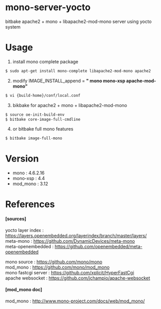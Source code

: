 # mono-server-yocto
bitbake apache2 + mono + libapache2-mod-mono server using yocto system

# Usage  

1. install mono complete package
```bash
$ sudo apt-get install mono-complete libapache2-mod-mono apache2
```
2. modify IMAGE_INSTALL_append = **" mono mono-xsp apache-mod-mono"**
```bash
$ vi {build-home}/conf/local.conf
```
3. bikbake for apache2 + mono + libapache2-mod-mono
```bash
$ source oe-init-build-env
$ bitbake core-image-full-cmdline
```
4. or bitbake full mono features
```bash
$ bitbake image-full-mono
```

# Version

* mono : 4.6.2.16
* mono-xsp : 4.4
* mod_mono : 3.12

# References

#### [sources]  
yocto layer index : https://layers.openembedded.org/layerindex/branch/master/layers/  
meta-mono : https://github.com/DynamicDevices/meta-mono  
meta-openembedded : https://github.com/openembedded/meta-openembedded  

mono source : https://github.com/mono/mono  
mod_mono : https://github.com/mono/mod_mono  
mono fastcgi server : https://github.com/xplicit/HyperFastCgi  
apache websocket : https://github.com/jchampio/apache-websocket  

#### [mod_mono doc]  
mod_mono : http://www.mono-project.com/docs/web/mod_mono/
